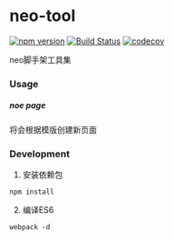 # neo-tool
  [![npm version](https://badge.fury.io/js/neo-tool.svg)](https://badge.fury.io/js/neo-tool)
  [![Build Status](https://travis-ci.org/ssehacker/neo-tool.svg?branch=master)](https://travis-ci.org/ssehacker/neo-tool)
  [![codecov](https://codecov.io/gh/ssehacker/neo-tool/branch/master/graph/badge.svg)](https://codecov.io/gh/ssehacker/neo-tool)
  
  neo脚手架工具集
  
### Usage

##### noe page
将会根据模版创建新页面

### Development

1. 安装依赖包
```
npm install
```

2. 编译ES6
```
webpack -d
```
